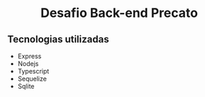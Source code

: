 <h1 align="center">Desafio Back-end Precato</h1>

## Tecnologias utilizadas

- Express
- Nodejs
- Typescript
- Sequelize
- Sqlite
